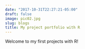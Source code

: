 ```yaml
---
date: "2017-10-31T22:27:21-05:00"
draft: false
image: pic02.jpg
slug: blogs
title: My project portfolio with R
---
```


Welcome to my first projects with R!